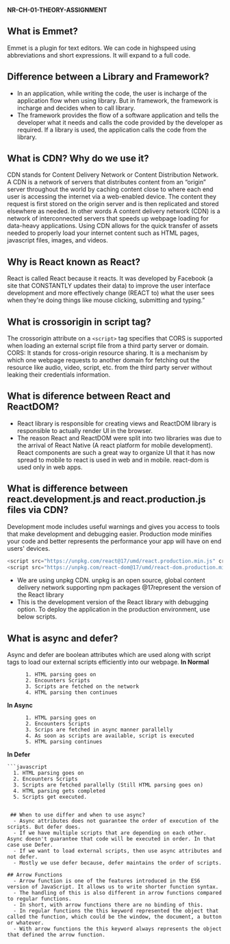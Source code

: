 **NR-CH-01-THEORY-ASSIGNMENT**

 ## What is Emmet?
  Emmet is a plugin for text editors. We can code in highspeed using abbreviations and short expressions. It will expand to a full code.

## Difference between a Library and Framework?
  - In an application, while writing the code, the user is incharge of the application flow when using library. But in framework, the framework is incharge and decides when to call library. 
  - The framework provides the flow of a software application and tells the developer what it needs and calls the code provided by the developer as required. If a library is used, the application calls the code from the library.

## What is CDN? Why do we use it?
 CDN stands for Content Delivery Network or Content Distribution Network. A CDN is a network of servers that distributes content from an “origin” server throughout the world by caching content close to where each end user is accessing the internet via a web-enabled device. The content they request is first stored on the origin server and is then replicated and stored elsewhere as needed.
In other words A content delivery network (CDN) is a network of interconnected servers that speeds up webpage loading for data-heavy applications.
Using CDN allows for the quick transfer of assets needed to properly load your internet content such as HTML pages, javascript files, images, and videos.

## Why is React known as React?
  React is called React because it reacts. It was developed by Facebook (a site that CONSTANTLY updates their data) to improve the user interface development and more effectively change (REACT to) what the user sees when they're doing things like mouse clicking, submitting and typing.”

## What is crossorigin in script tag?
  The crossorigin attribute on a `<script>` tag specifies that CORS is supported when loading an external script file from a third party server or domain.
  CORS: It stands for cross-origin resource sharing. It is a mechanism by which one webpage requests to another domain for fetching out the resource like audio, video, script, etc. from the third party server without leaking their credentials information. 

## What is diference between React and ReactDOM?
- React library is responsible for creating views and ReactDOM library is responsible to actually render UI in the browser.
- The reason React and ReactDOM were split into two libraries was due to the arrival of React Native (A react platform for mobile development). React components are such a great way to organize UI that it has now spread to mobile to react is used in web and in mobile. react-dom is used only in web apps.

## What is difference between react.development.js and react.production.js files via CDN?
  Development mode includes useful warnings and gives you access to tools that make development and debugging easier. Production mode minifies your code and better represents the performance your app will have on end users' devices.

```javascript
<script src="https://unpkg.com/react@17/umd/react.production.min.js" crossorigin></script> 
<script src="https://unpkg.com/react-dom@17/umd/react-dom.production.min.js" crossorigin></script>
```


  - We are using unpkg CDN. unpkg is an open source, global content delivery network supporting npm packages
  @17represent the version of the React library
  - This is the development version of the React library with debugging option. To deploy the application in the production environment, use below scripts.

## What is async and defer?
 Async and defer are boolean attributes which are used along with script tags to load our external scripts efficiently into our webpage. 
 **In Normal**

    

          1. HTML parsing goes on 
          2. Encounters Scripts 
          3. Scripts are fetched on the network
          4. HTML parsing then continues
**In Async** 


          1. HTML parsing goes on
          2. Encounters Scripts 
          3. Scrips are fetched in async manner parallelly
          4. As soon as scripts are available, script is executed
          5. HTML parsing continues
**In Defer** 

    ```javascript
      1. HTML parsing goes on
      2. Encounters Scripts
      3. Scripts are fetched parallelly (Still HTML parsing goes on)
      4. HTML parsing gets completed
      5. Scripts get executed.
```
 
 ## When to use differ and when to use async?
  - Async attributes does not guarantee the order of execution of the scripts. But defer does.
  - If we have multiple scripts that are depending on each other. Async doesn't guarantee that code will be executed in order. In that case use Defer. 
  - If we want to load external scripts, then use async attributes and not defer. 
  - Mostly we use defer because, defer maintains the order of scripts.

## Arrow Functions
  - Arrow function is one of the features introduced in the ES6 version of JavaScript. It allows us to write shorter function syntax.
  - The handling of this is also different in arrow functions compared to regular functions.
  - In short, with arrow functions there are no binding of this.
  - In regular functions the this keyword represented the object that called the function, which could be the window, the document, a button or whatever.
  - With arrow functions the this keyword always represents the object that defined the arrow function.